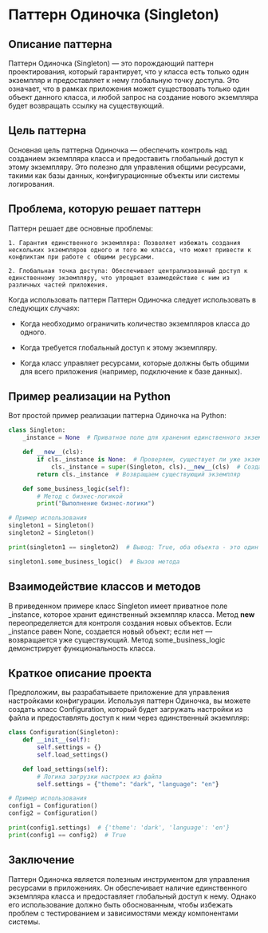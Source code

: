 # Паттерн Одиночка (Singleton)

## Описание паттерна
Паттерн Одиночка (Singleton) — это порождающий паттерн проектирования, который гарантирует, что у класса есть только один экземпляр и предоставляет к нему глобальную точку доступа. Это означает, что в рамках приложения может существовать только один объект данного класса, и любой запрос на создание нового экземпляра будет возвращать ссылку на существующий.

## Цель паттерна
Основная цель паттерна Одиночка — обеспечить контроль над созданием экземпляра класса и предоставить глобальный доступ к этому экземпляру. Это полезно для управления общими ресурсами, такими как базы данных, конфигурационные объекты или системы логирования.

## Проблема, которую решает паттерн
Паттерн решает две основные проблемы:

    1. Гарантия единственного экземпляра: Позволяет избежать создания нескольких экземпляров одного и того же класса, что может привести к конфликтам при работе с общими ресурсами.
    
    2. Глобальная точка доступа: Обеспечивает централизованный доступ к единственному экземпляру, что упрощает взаимодействие с ним из различных частей приложения.

Когда использовать паттерн
Паттерн Одиночка следует использовать в следующих случаях:

  * Когда необходимо ограничить количество экземпляров класса до одного.
    
  * Когда требуется глобальный доступ к этому экземпляру.
    
   * Когда класс управляет ресурсами, которые должны быть общими для всего приложения (например, подключение к базе данных).

## Пример реализации на Python
Вот простой пример реализации паттерна Одиночка на Python:

```python
class Singleton:
    _instance = None  # Приватное поле для хранения единственного экземпляра

    def __new__(cls):
        if cls._instance is None:  # Проверяем, существует ли уже экземпляр
            cls._instance = super(Singleton, cls).__new__(cls)  # Создаем новый экземпляр
        return cls._instance  # Возвращаем существующий экземпляр

    def some_business_logic(self):
        # Метод с бизнес-логикой
        print("Выполнение бизнес-логики")

# Пример использования
singleton1 = Singleton()
singleton2 = Singleton()

print(singleton1 == singleton2)  # Вывод: True, оба объекта - это один и тот же экземпляр

singleton1.some_business_logic()  # Вызов метода
```

## Взаимодействие классов и методов
В приведенном примере класс Singleton имеет приватное поле _instance, которое хранит единственный экземпляр класса. Метод __new__ переопределяется для контроля создания новых объектов. Если _instance равен None, создается новый объект; если нет — возвращается уже существующий. Метод some_business_logic демонстрирует функциональность класса.

## Краткое описание проекта
Предположим, вы разрабатываете приложение для управления настройками конфигурации. Используя паттерн Одиночка, вы можете создать класс Configuration, который будет загружать настройки из файла и предоставлять доступ к ним через единственный экземпляр:

```python
class Configuration(Singleton):
    def __init__(self):
        self.settings = {}
        self.load_settings()

    def load_settings(self):
        # Логика загрузки настроек из файла
        self.settings = {"theme": "dark", "language": "en"}

# Пример использования
config1 = Configuration()
config2 = Configuration()

print(config1.settings)  # {'theme': 'dark', 'language': 'en'}
print(config1 == config2)  # True
```

## Заключение
Паттерн Одиночка является полезным инструментом для управления ресурсами в приложениях. Он обеспечивает наличие единственного экземпляра класса и предоставляет глобальный доступ к нему. Однако его использование должно быть обоснованным, чтобы избежать проблем с тестированием и зависимостями между компонентами системы.